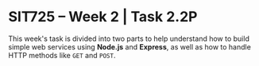 # SIT725 – Week 2 | Task 2.2P

This week's task is divided into two parts to help understand how to build simple web services using **Node.js** and **Express**, as well as how to handle HTTP methods like `GET` and `POST`.


